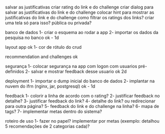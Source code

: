 salvar as justificativas
criar rating do link e do challenge
criar dialog para salvar as justificativas do link e do challenge
colocar hint para mostrar as justificativas do link e do challenge
como filtrar os ratings dos links? criar uma tela só para isso? pública ou privada?

banco de dados
1- criar o esquema ao rodar a app
2- importar os dados da pesquisa no banco
ok - 1d

layout app
ok 1- cor de rótulo do crud

recommendation and challenges
ok

segurança
1- colocar segurança na app com logon com usuarios pré-definidos
2- salvar e mostrar feedback desse usuario
ok 2d

deployment
1- importar o dump inicial do banco de dados
2- implantar na nuvem do ifrn (nginx, jar, postgresql)
ok - 1d


feedback
1- colorir a linha de acordo com o rating?
2- justificar feedback no detalhe?
3- justificar feedback do link?
4- detalhe do link? ou redirecionar para outra página?
5- feedback do link e do challenge na linha?
6- mapa de tags?
7- implementar metas dentro do sistema?

roteiro de uso
1- fazer no papel? implementar por metas (exemplo: detalhou 5 recomendações de 2 categorias cada)?

